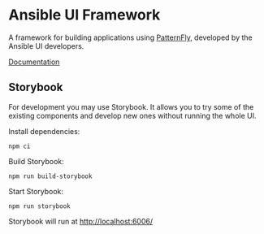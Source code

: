 # Ansible UI Framework

A framework for building applications using [PatternFly](https://www.patternfly.org), developed by the Ansible UI developers.

[Documentation](https://github.com/ansible/ansible-ui/wiki/Ansible-UI-Framework)

## Storybook

For development you may use Storybook. It allows you to try some of the existing components and develop new ones without running the whole UI.

Install dependencies:

`npm ci`

Build Storybook:

`npm run build-storybook`

Start Storybook:

`npm run storybook`

Storybook will run at <http://localhost:6006/>

